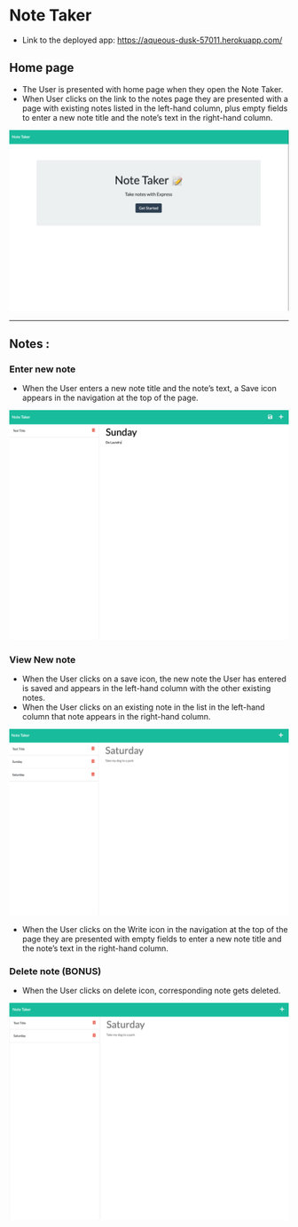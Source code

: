 # Note Taker

* Link to the deployed app: https://aqueous-dusk-57011.herokuapp.com/
  
## Home page

* The User is presented with home page when they open the Note Taker.
* When User clicks on the link to the notes page they are presented with a page with existing notes listed in the left-hand column, plus empty fields to enter a new note title and the note’s text in the right-hand column.

![Main Page](./public/assets/images/Note%20taker%20home%20page.png "Main Page")

--------

## Notes : 

### Enter new note
* When the User enters a new note title and the note’s text,
a Save icon appears in the navigation at the top of the page.

![New Note](./public/assets/images/Enter%20new%20note.png "New Note")


### View New note

* When the User clicks on a save icon, the new note the User has entered is saved and appears in the left-hand column with the other existing notes.
* When the User clicks on an existing note in the list in the left-hand column that note appears in the right-hand column.

![View New Note](./public/assets/images/View%20new%20note.png "View New Note")

* When the User clicks on the Write icon in the navigation at the top of the page they are presented with empty fields to enter a new note title and the note’s text in the right-hand column.

### Delete note (BONUS)

* When the User clicks on delete icon, corresponding note gets deleted. 

![Delete Note](./public/assets/images//Delete.png "Delete Note")